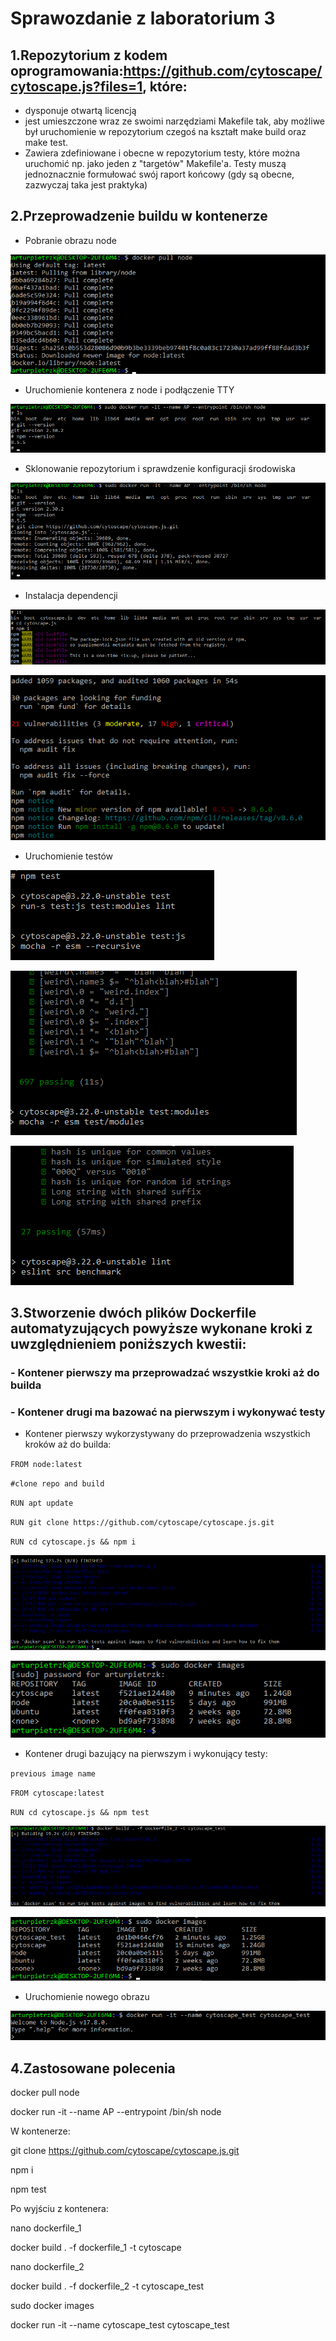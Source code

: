 # Sprawozdanie z laboratorium 3

## 1.Repozytorium z kodem oprogramowania:https://github.com/cytoscape/cytoscape.js?files=1, które:
- dysponuje otwartą licencją
- jest umieszczone wraz ze swoimi narzędziami Makefile tak, aby możliwe był uruchomienie w repozytorium czegoś na kształt make build oraz make test.
- Zawiera zdefiniowane i obecne w repozytorium testy, które można uruchomić np. jako jeden z "targetów" Makefile'a. 
Testy muszą jednoznacznie formułować swój raport końcowy (gdy są obecne, zazwyczaj taka jest praktyka)

## 2.Przeprowadzenie buildu w kontenerze
- Pobranie obrazu node

![Obraz](1.png)

- Uruchomienie kontenera z node i podłączenie TTY

![Obraz](2.png)

- Sklonowanie repozytorium i sprawdzenie konfiguracji środowiska

![Obraz](3.png)

- Instalacja dependencji

![Obraz](4.png)

![Obraz](5.png)

- Uruchomienie testów

![Obraz](6.png)

![Obraz](7.png)

![Obraz](8.png)

## 3.Stworzenie dwóch plików Dockerfile automatyzujących powyższe wykonane kroki z uwzględnieniem poniższych kwestii:
### - Kontener pierwszy ma przeprowadzać wszystkie kroki aż do builda
### - Kontener drugi ma bazować na pierwszym i wykonywać testy

- Kontener pierwszy wykorzystywany do przeprowadzenia wszystkich kroków aż do builda:


`FROM node:latest`

`#clone repo and build`

`RUN apt update`

`RUN git clone https://github.com/cytoscape/cytoscape.js.git`

`RUN cd cytoscape.js && npm i`

![Obraz](9.png)

![Obraz](10.png)

- Kontener drugi bazujący na pierwszym i wykonujący testy: 
 
`previous image name`

`FROM cytoscape:latest`

`RUN cd cytoscape.js && npm test`

![Obraz](11.png)

![Obraz](12.png)

- Uruchomienie nowego obrazu 

![Obraz](13.png)

## 4.Zastosowane polecenia

docker pull node

docker run -it --name AP --entrypoint /bin/sh node

W kontenerze:

git clone https://github.com/cytoscape/cytoscape.js.git

npm i

npm test

Po wyjściu z kontenera:

nano dockerfile_1

docker build . -f dockerfile_1 -t cytoscape

nano dockerfile_2

docker build . -f dockerfile_2 -t cytoscape_test

sudo docker images

docker run -it --name cytoscape_test cytoscape_test

